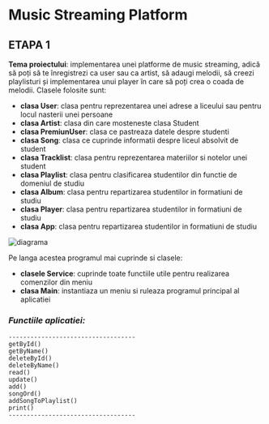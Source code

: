 # Music Streaming Platform

## ETAPA 1

**Tema proiectului**: implementarea unei platforme de music streaming, adică să poți să te înregistrezi ca user sau ca artist, să adaugi melodii, să creezi playlisturi și implementarea unui player în care să poți crea o coada de melodii. Clasele folosite sunt: 

- **clasa User**: clasa pentru reprezentarea unei adrese a liceului sau pentru locul nasterii unei persoane
- **clasa Artist**: clasa din care mosteneste clasa Student
- **clasa PremiunUser**: clasa ce pastreaza datele despre studenti
- **clasa Song**: clasa ce cuprinde informatii despre liceul absolvit de student
- **clasa Tracklist**: clasa pentru reprezentarea materiilor si notelor unei student
- **clasa Playlist**: clasa pentru clasificarea studentilor din functie de domeniul de studiu
- **clasa Album**: clasa pentru repartizarea studentilor in formatiuni de studiu
- **clasa Player**: clasa pentru repartizarea studentilor in formatiuni de studiu
- **clasa App**: clasa pentru repartizarea studentilor in formatiuni de studiu

![diagrama](diagrama.png)

Pe langa acestea programul mai cuprinde si clasele:
- **clasele Service**: cuprinde toate functiile utile pentru realizarea comenzilor din meniu
- **clasa Main**: instantiaza un meniu si ruleaza programul principal al aplicatiei

### *Functiile aplicatiei:*
```[python]
-----------------------------------
getById()
getByName()
deleteById()
deleteByName()
read()
update()
add()
songOrd()
addSongToPlaylist()
print()
-----------------------------------
```
